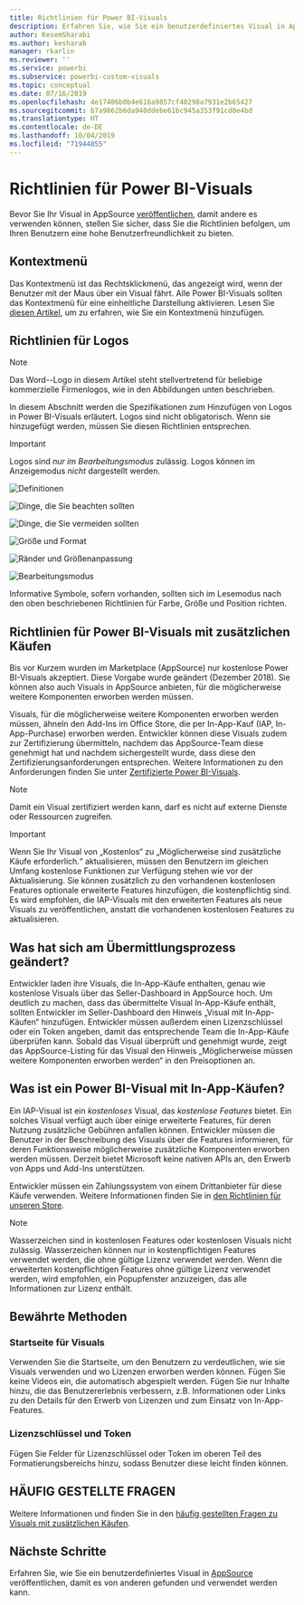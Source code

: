 ```yaml
---
title: Richtlinien für Power BI-Visuals
description: Erfahren Sie, wie Sie ein benutzerdefiniertes Visual in AppSource veröffentlichen, damit es von anderen gefunden und erworben werden kann.
author: KesemSharabi
ms.author: kesharab
manager: rkarlin
ms.reviewer: ''
ms.service: powerbi
ms.subservice: powerbi-custom-visuals
ms.topic: conceptual
ms.date: 07/16/2019
ms.openlocfilehash: 4e17406b0b4e616a9857cf40298a7931e2b65427
ms.sourcegitcommit: b7a9862b6da940ddebe61bc945a353f91cd0e4bd
ms.translationtype: HT
ms.contentlocale: de-DE
ms.lasthandoff: 10/04/2019
ms.locfileid: "71944855"
---
```

# <a name="guidelines-for-power-bi-visuals"></a>Richtlinien für Power BI-Visuals
Bevor Sie Ihr Visual in AppSource [veröffentlichen](https://docs.microsoft.com/power-bi/developer/office-store), damit andere es verwenden können, stellen Sie sicher, dass Sie die Richtlinien befolgen, um Ihren Benutzern eine hohe Benutzerfreundlichkeit zu bieten. 

## <a name="context-menu"></a>Kontextmenü
Das Kontextmenü ist das Rechtsklickmenü, das angezeigt wird, wenn der Benutzer mit der Maus über ein Visual fährt.
Alle Power BI-Visuals sollten das Kontextmenü für eine einheitliche Darstellung aktivieren. Lesen Sie [diesen Artikel](https://github.com/Microsoft/PowerBI-visuals/blob/gh-pages/tutorials/building-bar-chart/adding-context-menu-to-the-bar.md), um zu erfahren, wie Sie ein Kontextmenü hinzufügen.


## <a name="logo-guidelines"></a>Richtlinien für Logos
> [!NOTE]
> Das Word--Logo in diesem Artikel steht stellvertretend für beliebige kommerzielle Firmenlogos, wie in den Abbildungen unten beschrieben. 

In diesem Abschnitt werden die Spezifikationen zum Hinzufügen von Logos in Power BI-Visuals erläutert. Logos sind nicht obligatorisch. Wenn sie hinzugefügt werden, müssen Sie diesen Richtlinien entsprechen. 

> [!IMPORTANT]
> Logos sind *nur im Bearbeitungsmodus* zulässig. Logos können im Anzeigemodus *nicht* dargestellt werden.


![Definitionen](media/guidelines-powerbi-visuals/definitions.png)

![Dinge, die Sie beachten sollten](media/guidelines-powerbi-visuals/things-to-keep-in-mind.png)

![Dinge, die Sie vermeiden sollten](media/guidelines-powerbi-visuals/things-to-avoid.png)

![Größe und Format](media/guidelines-powerbi-visuals/size-and-format.png)

![Ränder und Größenanpassung](media/guidelines-powerbi-visuals/margins-and-sizes.png)

![Bearbeitungsmodus](media/guidelines-powerbi-visuals/logos-in-edit-mode.png)


Informative Symbole, sofern vorhanden, sollten sich im Lesemodus nach den oben beschriebenen Richtlinien für Farbe, Größe und Position richten.

## <a name="guidelines-for-power-bi-visuals-with-additional-purchases"></a>Richtlinien für Power BI-Visuals mit zusätzlichen Käufen

Bis vor Kurzem wurden im Marketplace (AppSource) nur kostenlose Power BI-Visuals akzeptiert. Diese Vorgabe wurde geändert (Dezember 2018). Sie können also auch Visuals in AppSource anbieten, für die möglicherweise weitere Komponenten erworben werden müssen. 

Visuals, für die möglicherweise weitere Komponenten erworben werden müssen, ähneln den Add-Ins im Office Store, die per In-App-Kauf (IAP, In-App-Purchase) erworben werden. Entwickler können diese Visuals zudem zur Zertifizierung übermitteln, nachdem das AppSource-Team diese genehmigt hat und nachdem sichergestellt wurde, dass diese den Zertifizierungsanforderungen entsprechen. Weitere Informationen zu den Anforderungen finden Sie unter [Zertifizierte Power BI-Visuals](../power-bi-custom-visuals-certified.md).

> [!NOTE]
> Damit ein Visual zertifiziert werden kann, darf es nicht auf externe Dienste oder Ressourcen zugreifen.

>[!IMPORTANT]  
> Wenn Sie Ihr Visual von „Kostenlos“ zu „Möglicherweise sind zusätzliche Käufe erforderlich.“ aktualisieren, müssen den Benutzern im gleichen Umfang kostenlose Funktionen zur Verfügung stehen wie vor der Aktualisierung. Sie können zusätzlich zu den vorhandenen kostenlosen Features optionale erweiterte Features hinzufügen, die kostenpflichtig sind. Es wird empfohlen, die IAP-Visuals mit den erweiterten Features als neue Visuals zu veröffentlichen, anstatt die vorhandenen kostenlosen Features zu aktualisieren.

## <a name="what-changed-in-the-submission-process"></a>Was hat sich am Übermittlungsprozess geändert?

Entwickler laden ihre Visuals, die In-App-Käufe enthalten, genau wie kostenlose Visuals über das Seller-Dashboard in AppSource hoch. Um deutlich zu machen, dass das übermittelte Visual In-App-Käufe enthält, sollten Entwickler im Seller-Dashboard den Hinweis „Visual mit In-App-Käufen“ hinzufügen. Entwickler müssen außerdem einen Lizenzschlüssel oder ein Token angeben, damit das entsprechende Team die In-App-Käufe überprüfen kann. Sobald das Visual überprüft und genehmigt wurde, zeigt das AppSource-Listing für das Visual den Hinweis „Möglicherweise müssen weitere Komponenten erworben werden“ in den Preisoptionen an.

## <a name="what-is-a-power-bi-visual-with-iap-features"></a>Was ist ein Power BI-Visual mit In-App-Käufen?

Ein IAP-Visual ist ein *kostenloses* Visual, das *kostenlose Features* bietet. Ein solches Visual verfügt auch über einige erweiterte Features, für deren Nutzung zusätzliche Gebühren anfallen können. Entwickler müssen die Benutzer in der Beschreibung des Visuals über die Features informieren, für deren Funktionsweise möglicherweise zusätzliche Komponenten erworben werden müssen. Derzeit bietet Microsoft keine nativen APIs an, den Erwerb von Apps und Add-Ins unterstützen.

Entwickler müssen ein Zahlungssystem von einem Drittanbieter für diese Käufe verwenden. Weitere Informationen finden Sie in [den Richtlinien für unseren Store](https://docs.microsoft.com/office/dev/store/validation-policies#2-apps-or-add-ins-can-display-certain-ads).

> [!NOTE]
> Wasserzeichen sind in kostenlosen Features oder kostenlosen Visuals nicht zulässig. Wasserzeichen können nur in kostenpflichtigen Features verwendet werden, die ohne gültige Lizenz verwendet werden. Wenn die erweiterten kostenpflichtigen Features ohne gültige Lizenz verwendet werden, wird empfohlen, ein Popupfenster anzuzeigen, das alle Informationen zur Lizenz enthält.  


## <a name="best-practices"></a>Bewährte Methoden

### <a name="visual-landing-page"></a>Startseite für Visuals

Verwenden Sie die Startseite, um den Benutzern zu verdeutlichen, wie sie Visuals verwenden und wo Lizenzen erworben werden können. Fügen Sie keine Videos ein, die automatisch abgespielt werden. Fügen Sie nur Inhalte hinzu, die das Benutzererlebnis verbessern, z.B. Informationen oder Links zu den Details für den Erwerb von Lizenzen und zum Einsatz von In-App-Features.

### <a name="license-key-and-token"></a>Lizenzschlüssel und Token

Fügen Sie Felder für Lizenzschlüssel oder Token im oberen Teil des Formatierungsbereichs hinzu, sodass Benutzer diese leicht finden können.

## <a name="faq"></a>HÄUFIG GESTELLTE FRAGEN

Weitere Informationen und finden Sie in den [häufig gestellten Fragen zu Visuals mit zusätzlichen Käufen](https://docs.microsoft.com/power-bi/power-bi-custom-visuals-faq#visuals-with-additional-purchases).

## <a name="next-steps"></a>Nächste Schritte

Erfahren Sie, wie Sie ein benutzerdefiniertes Visual in [AppSource](office-store.md) veröffentlichen, damit es von anderen gefunden und verwendet werden kann.
